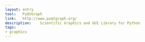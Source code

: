 ```yaml
---
layout: entry
tool:	PyQtGraph
link:	http://www.pyqtgraph.org/
description:	Scientific Graphics and GUI Library for Python
tags:
- graphics
---
```

